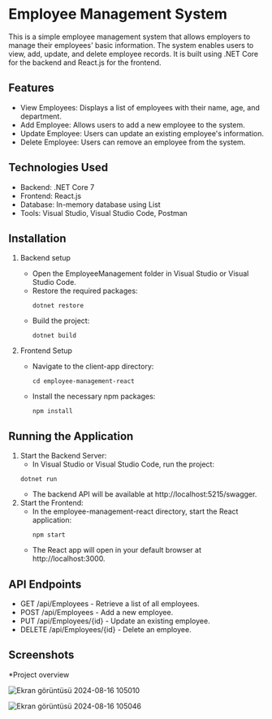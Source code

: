 # Employee Management System 
This is a simple employee management system that allows employers to manage their employees' basic information. The system enables users to view, add, update, and delete employee records. It is built using .NET Core for the backend and React.js for the frontend.
## Features
* View Employees: Displays a list of employees with their name, age, and department.
* Add Employee: Allows users to add a new employee to the system.
* Update Employee: Users can update an existing employee's information.
* Delete Employee: Users can remove an employee from the system.

## Technologies Used
* Backend: .NET Core 7
* Frontend: React.js
* Database: In-memory database using List<Employee>
* Tools: Visual Studio, Visual Studio Code, Postman
  
## Installation
1. Backend setup
   * Open the EmployeeManagement folder in Visual Studio or Visual Studio Code.
   * Restore the required packages:
     ```
     dotnet restore
     ```
   * Build the project:
     ```
     dotnet build
     ```

2. Frontend Setup
   * Navigate to the client-app directory:
     ```
     cd employee-management-react
     ```
   * Install the necessary npm packages:
     ```
     npm install
     ```
## Running the Application
1. Start the Backend Server:
   * In Visual Studio or Visual Studio Code, run the project:
   ```
   dotnet run
   ```
   * The backend API will be available at http://localhost:5215/swagger.
2. Start the Frontend:
   * In the employee-management-react directory, start the React application:
     ```
     npm start
     ```
   * The React app will open in your default browser at http://localhost:3000.
     
## API Endpoints
* GET /api/Employees - Retrieve a list of all employees.
* POST /api/Employees - Add a new employee.
* PUT /api/Employees/{id} - Update an existing employee.
* DELETE /api/Employees/{id} - Delete an employee.
  
## Screenshots
*Project overview

![Ekran görüntüsü 2024-08-16 105010](https://github.com/user-attachments/assets/6db8387f-e508-4912-a32a-0e9ddef3f8d3)

![Ekran görüntüsü 2024-08-16 105046](https://github.com/user-attachments/assets/c11650f0-c7de-441c-8e65-3525fcba4e05)



